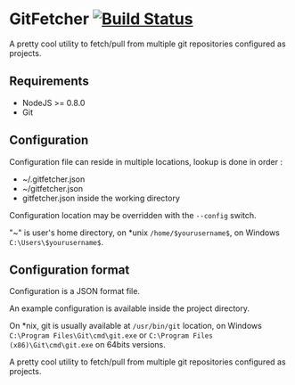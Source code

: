 # GitFetcher [![Build Status](https://travis-ci.org/moonpyk/gitfetcher.png)](https://travis-ci.org/moonpyk/gitfetcher)

A pretty cool utility to fetch/pull from multiple git repositories configured as projects.

## Requirements

 * NodeJS >= 0.8.0
 * Git

## Configuration

Configuration file can reside in multiple locations, lookup is done in order :

 * ~/.gitfetcher.json
 * ~/gitfetcher.json 
 * gitfetcher.json inside the working directory

Configuration location may be overridden with the `--config` switch.

"~" is user's home directory, on *unix `/home/$yourusername$`, on Windows `C:\Users\$yourusername$`.

## Configuration format

Configuration is a JSON format file. 

An example configuration is available inside the project directory.

On *nix, git is usually available at `/usr/bin/git` location, on Windows `C:\Program Files\Git\cmd\git.exe` or `C:\Program Files (x86)\Git\cmd\git.exe` on 64bits versions.

A pretty cool utility to fetch/pull from multiple git repositories configured as projects.
